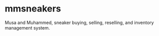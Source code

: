 # mmsneakers
Musa and Muhammed, sneaker buying, selling, reselling, and inventory management system. 
